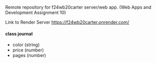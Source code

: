 Remote repository for f24wb20carter server/web app. (Web Apps and Development Assignment 10)

Link to Render Server https://f24wb20carter.onrender.com/

#### class journal
* color (string)
* price (number)
* pages (number)
